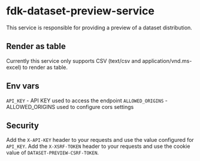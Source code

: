 # fdk-dataset-preview-service

This service is responsible for providing a preview of a dataset distribution.

## Render as table
Currently this service only supports CSV (text/csv and application/vnd.ms-excel) 
to render as table.

## Env vars
`API_KEY` - API KEY used to access the endpoint
`ALLOWED_ORIGINS` - ALLOWED_ORIGINS used to configure cors settings

## Security
Add the `X-API-KEY` header to your requests and use the value configured for `API_KEY`.
Add the `X-XSRF-TOKEN` header to your requests and use the cookie value of `DATASET-PREVIEW-CSRF-TOKEN`.
